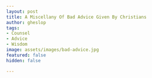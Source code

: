 ```yaml
---
layout: post
title: A Miscellany Of Bad Advice Given By Christians
author: gheslop
tags:
- Counsel
- Advice
- Wisdom
image: assets/images/bad-advice.jpg
featured: false
hidden: false

---
```

